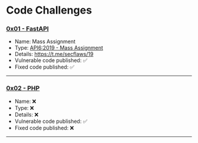 # Code Challenges

### [0x01 - FastAPI](/0x01-FastAPI)
- Name: Mass Assignment
- Type: [API6:2019 - Mass Assignment](https://owasp.org/API-Security/editions/2019/en/0xa6-mass-assignment/)
- Details: https://t.me/secflaws/19
- Vulnerable code published: :white_check_mark:	
- Fixed code published: :white_check_mark:

---

### [0x02 - PHP](/0x02-PHP)
- Name: :x:
- Type: :x:
- Details: :x:
- Vulnerable code published: :white_check_mark:	
- Fixed code published: :x:

---
